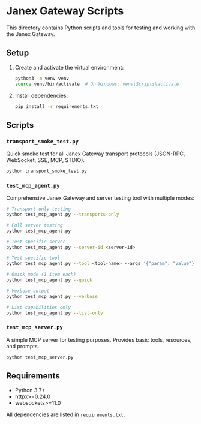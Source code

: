 # Janex Gateway Scripts

This directory contains Python scripts and tools for testing and working with the Janex Gateway.

## Setup

1. Create and activate the virtual environment:
   ```bash
   python3 -m venv venv
   source venv/bin/activate  # On Windows: venv\Scripts\activate
   ```

2. Install dependencies:
   ```bash
   pip install -r requirements.txt
   ```

## Scripts

### `transport_smoke_test.py`
Quick smoke test for all Janex Gateway transport protocols (JSON-RPC, WebSocket, SSE, MCP, STDIO).

```bash
python transport_smoke_test.py
```

### `test_mcp_agent.py`
Comprehensive Janex Gateway and server testing tool with multiple modes:

```bash
# Transport-only testing
python test_mcp_agent.py --transports-only

# Full server testing
python test_mcp_agent.py

# Test specific server
python test_mcp_agent.py --server-id <server-id>

# Test specific tool
python test_mcp_agent.py --tool <tool-name> --args '{"param": "value"}'

# Quick mode (1 item each)
python test_mcp_agent.py --quick

# Verbose output
python test_mcp_agent.py --verbose

# List capabilities only
python test_mcp_agent.py --list-only
```

### `test_mcp_server.py`
A simple MCP server for testing purposes. Provides basic tools, resources, and prompts.

```bash
python test_mcp_server.py
```

## Requirements

- Python 3.7+
- httpx>=0.24.0
- websockets>=11.0

All dependencies are listed in `requirements.txt`.
